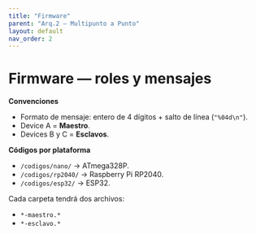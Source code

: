 ```yaml
---
title: "Firmware"
parent: "Arq.2 — Multipunto a Punto"
layout: default
nav_order: 2
---
```


# Firmware — roles y mensajes

**Convenciones**
- Formato de mensaje: entero de 4 dígitos + salto de línea (`"%04d\n"`).  
- Device A = **Maestro**.  
- Devices B y C = **Esclavos**.  

**Códigos por plataforma**
- `/codigos/nano/` → ATmega328P.  
- `/codigos/rp2040/` → Raspberry Pi RP2040.  
- `/codigos/esp32/` → ESP32.  

Cada carpeta tendrá dos archivos:  
- `*-maestro.*`  
- `*-esclavo.*`  

